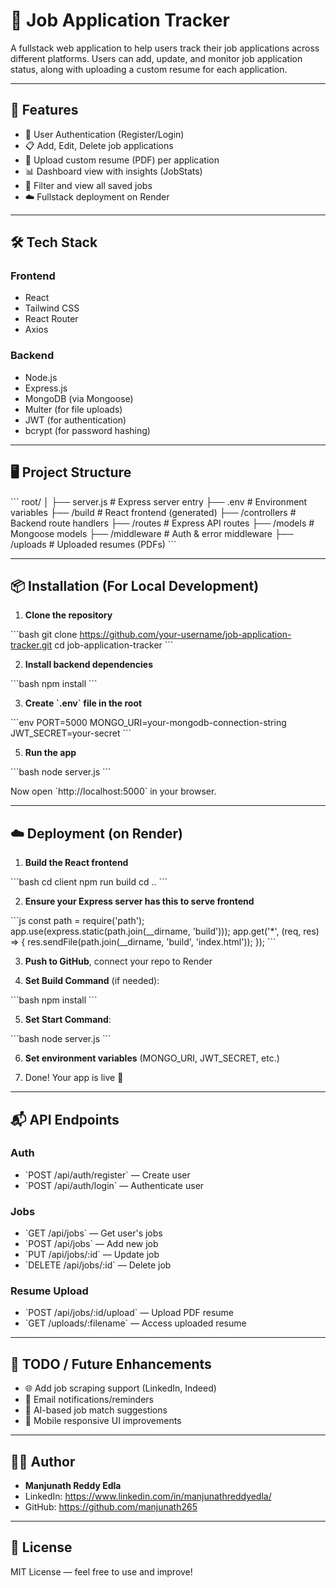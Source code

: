 # 🧾 Job Application Tracker

A fullstack web application to help users track their job applications across different platforms. Users can add, update, and monitor job application status, along with uploading a custom resume for each application.

---

## 🚀 Features

- 🔐 User Authentication (Register/Login)
- 📋 Add, Edit, Delete job applications
- 📄 Upload custom resume (PDF) per application
- 📊 Dashboard view with insights (JobStats)
- 📂 Filter and view all saved jobs
- ☁️ Fullstack deployment on Render

---

## 🛠️ Tech Stack

### Frontend
- React
- Tailwind CSS
- React Router
- Axios

### Backend
- Node.js
- Express.js
- MongoDB (via Mongoose)
- Multer (for file uploads)
- JWT (for authentication)
- bcrypt (for password hashing)

---

## 🖥️ Project Structure

\`\`\`
root/
│
├── server.js # Express server entry
├── .env # Environment variables
├── /build # React frontend (generated)
├── /controllers # Backend route handlers
├── /routes # Express API routes
├── /models # Mongoose models
├── /middleware # Auth & error middleware
├── /uploads # Uploaded resumes (PDFs)
\`\`\`

---

## 📦 Installation (For Local Development)

1. **Clone the repository**

\`\`\`bash
git clone https://github.com/your-username/job-application-tracker.git
cd job-application-tracker
\`\`\`

2. **Install backend dependencies**

\`\`\`bash
npm install
\`\`\`


3. **Create \`.env\` file in the root**

\`\`\`env
PORT=5000
MONGO_URI=your-mongodb-connection-string
JWT_SECRET=your-secret
\`\`\`

5. **Run the app**

\`\`\`bash
node server.js
\`\`\`

Now open \`http://localhost:5000\` in your browser.

---

## ☁️ Deployment (on Render)

1. **Build the React frontend**

\`\`\`bash
cd client
npm run build
cd ..
\`\`\`

2. **Ensure your Express server has this to serve frontend**

\`\`\`js
const path = require('path');
app.use(express.static(path.join(__dirname, 'build')));
app.get('*', (req, res) => {
  res.sendFile(path.join(__dirname, 'build', 'index.html'));
});
\`\`\`

3. **Push to GitHub**, connect your repo to Render

4. **Set Build Command** (if needed):

\`\`\`bash
npm install
\`\`\`

5. **Set Start Command**:

\`\`\`bash
node server.js
\`\`\`

6. **Set environment variables** (MONGO_URI, JWT_SECRET, etc.)

7. Done! Your app is live 🎉

---

## 📬 API Endpoints

### Auth

- \`POST /api/auth/register\` — Create user
- \`POST /api/auth/login\` — Authenticate user

### Jobs

- \`GET /api/jobs\` — Get user's jobs
- \`POST /api/jobs\` — Add new job
- \`PUT /api/jobs/:id\` — Update job
- \`DELETE /api/jobs/:id\` — Delete job

### Resume Upload

- \`POST /api/jobs/:id/upload\` — Upload PDF resume
- \`GET /uploads/:filename\` — Access uploaded resume

---

## 📌 TODO / Future Enhancements

- 🌐 Add job scraping support (LinkedIn, Indeed)
- 🔔 Email notifications/reminders
- 🧠 AI-based job match suggestions
- 📱 Mobile responsive UI improvements

---

## 👨‍💻 Author

- **Manjunath Reddy Edla**
- LinkedIn: https://www.linkedin.com/in/manjunathreddyedla/
- GitHub: https://github.com/manjunath265

---

## 📝 License

MIT License — feel free to use and improve!
